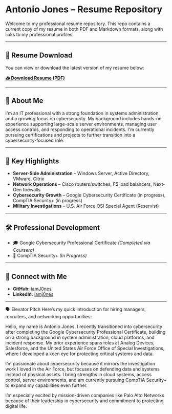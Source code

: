 # Antonio Jones – Resume Repository

Welcome to my professional resume repository. This repo contains a current copy of my resume in both PDF and Markdown formats, along with links to my professional profiles.

---

## 📄 Resume Download

You can view or download the latest version of my resume below:

**[📥 Download Resume (PDF)](./antonio-jones-resume.pdf)**

---

## 🧠 About Me

I'm an IT professional with a strong foundation in systems administration and a growing focus on cybersecurity. My background includes hands-on experience supporting large-scale server environments, managing user access controls, and responding to operational incidents. I'm currently pursuing certifications and projects to further transition into a cybersecurity-focused role.

---

## 🎯 Key Highlights
- **Server-Side Administration** – Windows Server, Active Directory, VMware, Citrix
- **Network Operations** – Cisco routers/switches, F5 load balancers, Next-Gen firewalls
- **Cybersecurity Growth** – Google Cybersecurity Certificate (in progress), CompTIA Security+ (in progress)
- **Military Investigations** – U.S. Air Force OSI Special Agent (Reservist)

---

## 🛠️ Professional Development
- 🎓 Google Cybersecurity Professional Certificate *(Completed via Coursera)*
- 🔐 CompTIA Security+ *(In Progress)*

---

## 🔗 Connect with Me

- **GitHub:** [iamJ0nes](https://github.com/iamJ0nes)
- **LinkedIn:** [iamj0nes](https://www.linkedin.com/in/iamj0nes)

---

🗣️ Elevator Pitch
Here’s my quick introduction for hiring managers, recruiters, and networking opportunities:

Hello, my name is Antonio Jones. I recently transitioned into cybersecurity after completing the Google Cybersecurity Professional Certificate, building on a strong background in system administration, cloud platforms, and incident response. My prior experience spans roles at Analog Devices, Salesforce, and the United States Air Force Office of Special Investigations, where I developed a keen eye for protecting critical systems and data.

I’m passionate about cybersecurity because it mirrors the investigation work I loved in the Air Force, but focuses on defending data and systems instead of physical assets. I bring strengths in cloud systems, access control, server environments, and am currently pursuing CompTIA Security+ to expand my capabilities even further.

I’m especially excited by mission-driven companies like Palo Alto Networks because of their leadership in cybersecurity and commitment to protecting digital life.
